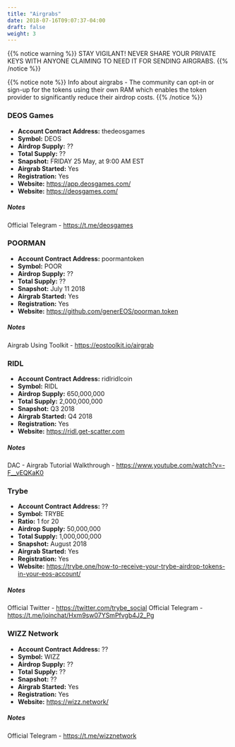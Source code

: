 ```yaml
---
title: "Airgrabs"
date: 2018-07-16T09:07:37-04:00
draft: false
weight: 3
---
```


{{% notice warning %}}
STAY VIGILANT! NEVER SHARE YOUR PRIVATE KEYS WITH ANYONE CLAIMING TO NEED IT FOR SENDING AIRGRABS. 
{{% /notice %}}

{{% notice note %}}
Info about airgrabs - 
The community can opt-in or sign-up for the tokens using their own RAM which enables the token provider to significantly reduce their airdrop costs. 
{{% /notice %}}

### DEOS Games

 * __Account Contract Address:__ thedeosgames
 * __Symbol:__ DEOS
 * __Airdrop Supply:__ ??
 * __Total Supply:__ ??
 * __Snapshot:__ FRIDAY 25 May, at 9:00 AM EST
 * __Airgrab Started:__ Yes
 * __Registration:__ Yes
 * __Website:__ https://app.deosgames.com/
 * __Website:__ https://deosgames.com/
 
##### Notes
Official Telegram - https://t.me/deosgames


### POORMAN 

 * __Account Contract Address:__ poormantoken
 * __Symbol:__ POOR
 * __Airdrop Supply:__ ??
 * __Total Supply:__ ??
 * __Snapshot:__ July 11 2018
 * __Airgrab Started:__ Yes
 * __Registration:__ Yes
 * __Website:__ https://github.com/generEOS/poorman.token
 
##### Notes
Airgrab Using Toolkit - https://eostoolkit.io/airgrab


### RIDL

 * __Account Contract Address:__ ridlridlcoin
 * __Symbol:__ RIDL
 * __Airdrop Supply:__ 650,000,000
 * __Total Supply:__ 2,000,000,000
 * __Snapshot:__ Q3 2018
 * __Airgrab Started:__ Q4 2018
 * __Registration:__ Yes
 * __Website:__ https://ridl.get-scatter.com
 
##### Notes
DAC - 
Airgrab Tutorial Walkthrough - https://www.youtube.com/watch?v=-F__vEQKaK0

### Trybe
 * __Account Contract Address:__ ??
 * __Symbol:__ TRYBE
 * __Ratio:__ 1 for 20
 * __Airdrop Supply:__ 50,000,000
 * __Total Supply:__ 1,000,000,000
 * __Snapshot:__ August 2018	
 * __Airgrab Started:__ Yes
 * __Registration:__ Yes
 * __Website:__ https://trybe.one/how-to-receive-your-trybe-airdrop-tokens-in-your-eos-account/
 
##### Notes
Official Twitter - https://twitter.com/trybe_social
Official Telegram - https://t.me/joinchat/Hxm9sw07YSmPfvgb4J2_Pg

### WIZZ Network

 * __Account Contract Address:__ ??
 * __Symbol:__ WIZZ
 * __Airdrop Supply:__ ??
 * __Total Supply:__ ??
 * __Snapshot:__ ??
 * __Airgrab Started:__ Yes
 * __Registration:__ Yes
 * __Website:__ https://wizz.network/
 
##### Notes
Official Telegram - https://t.me/wizznetwork


 
